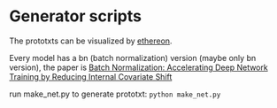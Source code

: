 # Generator scripts

The prototxts can be visualized by [ethereon](http://ethereon.github.io/netscope/quickstart.html).

Every model has a bn (batch normalization) version (maybe only bn version), the paper is [Batch Normalization: Accelerating Deep Network Training by Reducing Internal Covariate Shift](http://arxiv.org/pdf/1502.03167v3)

run make_net.py to generate prototxt:
    ```
    python make_net.py
    ```
